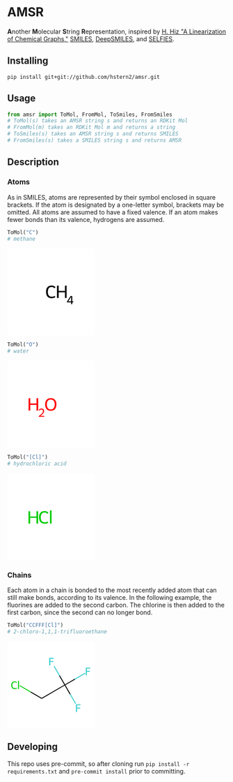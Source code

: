 # AMSR
**A**nother **M**olecular **S**tring **R**epresentation,
inspired by [H. Hiz "A Linearization of Chemical Graphs,"](https://pubs.acs.org/doi/10.1021/c160014a015) [SMILES](https://pubs.acs.org/doi/10.1021/ci00057a005), [DeepSMILES](https://github.com/baoilleach/deepsmiles), and [SELFIES](https://github.com/aspuru-guzik-group/selfies).

## Installing
```
pip install git+git://github.com/hstern2/amsr.git
```

## Usage
```py
from amsr import ToMol, FromMol, ToSmiles, FromSmiles
# ToMol(s) takes an AMSR string s and returns an RDKit Mol
# FromMol(m) takes an RDKit Mol m and returns a string
# ToSmiles(s) takes an AMSR string s and returns SMILES
# FromSmiles(s) takes a SMILES string s and returns AMSR
```

## Description

### Atoms
As in SMILES, atoms are represented by their symbol
enclosed in square brackets. If the atom is designated by a one-letter symbol,
brackets may be omitted.  All atoms are assumed to have a fixed
valence.  If an atom makes fewer bonds than its valence, hydrogens are assumed.

```py
ToMol("C")
# methane
```

<div>
<?xml version='1.0' encoding='iso-8859-1'?>
<svg version='1.1' baseProfile='full'
              xmlns='http://www.w3.org/2000/svg'
                      xmlns:rdkit='http://www.rdkit.org/xml'
                      xmlns:xlink='http://www.w3.org/1999/xlink'
                  xml:space='preserve'
width='200px' height='200px' viewBox='0 0 200 200'>
<!-- END OF HEADER -->
<rect style='opacity:1.0;fill:#FFFFFF;stroke:none' width='200.0' height='200.0' x='0.0' y='0.0'> </rect>
<path  class='atom-0' d='M 89.1 100.1
Q 89.1 93.1, 92.4 89.4
Q 95.7 85.7, 102.0 85.7
Q 107.8 85.7, 110.9 89.8
L 108.3 92.0
Q 106.0 89.0, 102.0 89.0
Q 97.7 89.0, 95.4 91.8
Q 93.2 94.7, 93.2 100.1
Q 93.2 105.7, 95.5 108.6
Q 97.8 111.5, 102.4 111.5
Q 105.5 111.5, 109.2 109.6
L 110.3 112.6
Q 108.8 113.6, 106.6 114.1
Q 104.3 114.7, 101.8 114.7
Q 95.7 114.7, 92.4 110.9
Q 89.1 107.2, 89.1 100.1
' fill='#000000'/>
<path  class='atom-0' d='M 114.3 86.0
L 118.2 86.0
L 118.2 98.0
L 132.6 98.0
L 132.6 86.0
L 136.5 86.0
L 136.5 114.3
L 132.6 114.3
L 132.6 101.2
L 118.2 101.2
L 118.2 114.3
L 114.3 114.3
L 114.3 86.0
' fill='#000000'/>
<path  class='atom-0' d='M 149.4 122.1
L 151.7 122.1
L 151.7 124.2
L 149.4 124.2
L 149.4 128.5
L 146.9 128.5
L 146.9 124.2
L 137.3 124.2
L 137.3 122.5
L 145.5 109.8
L 149.4 109.8
L 149.4 122.1
M 140.3 122.1
L 146.9 122.1
L 146.9 111.5
L 140.3 122.1
' fill='#000000'/>
</svg>

</div>


```py
ToMol("O")
# water
```

<div>
<?xml version='1.0' encoding='iso-8859-1'?>
<svg version='1.1' baseProfile='full'
              xmlns='http://www.w3.org/2000/svg'
                      xmlns:rdkit='http://www.rdkit.org/xml'
                      xmlns:xlink='http://www.w3.org/1999/xlink'
                  xml:space='preserve'
width='200px' height='200px' viewBox='0 0 200 200'>
<!-- END OF HEADER -->
<rect style='opacity:1.0;fill:#FFFFFF;stroke:none' width='200.0' height='200.0' x='0.0' y='0.0'> </rect>
<path  class='atom-0' d='M 48.9 86.0
L 52.8 86.0
L 52.8 98.0
L 67.2 98.0
L 67.2 86.0
L 71.1 86.0
L 71.1 114.3
L 67.2 114.3
L 67.2 101.2
L 52.8 101.2
L 52.8 114.3
L 48.9 114.3
L 48.9 86.0
' fill='#FF0000'/>
<path  class='atom-0' d='M 72.5 113.3
Q 73.1 111.6, 74.8 110.6
Q 76.4 109.6, 78.7 109.6
Q 81.5 109.6, 83.1 111.1
Q 84.7 112.6, 84.7 115.4
Q 84.7 118.1, 82.6 120.7
Q 80.6 123.3, 76.4 126.4
L 85.0 126.4
L 85.0 128.5
L 72.4 128.5
L 72.4 126.7
Q 75.9 124.2, 78.0 122.4
Q 80.0 120.5, 81.0 118.9
Q 82.0 117.2, 82.0 115.5
Q 82.0 113.7, 81.1 112.7
Q 80.2 111.7, 78.7 111.7
Q 77.2 111.7, 76.2 112.3
Q 75.2 112.9, 74.5 114.3
L 72.5 113.3
' fill='#FF0000'/>
<path  class='atom-0' d='M 87.0 100.1
Q 87.0 93.3, 90.4 89.5
Q 93.7 85.7, 100.0 85.7
Q 106.3 85.7, 109.6 89.5
Q 113.0 93.3, 113.0 100.1
Q 113.0 107.0, 109.6 110.9
Q 106.2 114.8, 100.0 114.8
Q 93.8 114.8, 90.4 110.9
Q 87.0 107.0, 87.0 100.1
M 100.0 111.6
Q 104.3 111.6, 106.6 108.7
Q 109.0 105.8, 109.0 100.1
Q 109.0 94.5, 106.6 91.7
Q 104.3 88.9, 100.0 88.9
Q 95.7 88.9, 93.3 91.7
Q 91.0 94.5, 91.0 100.1
Q 91.0 105.8, 93.3 108.7
Q 95.7 111.6, 100.0 111.6
' fill='#FF0000'/>
</svg>

</div>


```py
ToMol("[Cl]")
# hydrochloric acid
```

<div>
<?xml version='1.0' encoding='iso-8859-1'?>
<svg version='1.1' baseProfile='full'
              xmlns='http://www.w3.org/2000/svg'
                      xmlns:rdkit='http://www.rdkit.org/xml'
                      xmlns:xlink='http://www.w3.org/1999/xlink'
                  xml:space='preserve'
width='200px' height='200px' viewBox='0 0 200 200'>
<!-- END OF HEADER -->
<rect style='opacity:1.0;fill:#FFFFFF;stroke:none' width='200.0' height='200.0' x='0.0' y='0.0'> </rect>
<path  class='atom-0' d='M 48.7 86.9
L 52.6 86.9
L 52.6 98.9
L 67.0 98.9
L 67.0 86.9
L 70.9 86.9
L 70.9 115.2
L 67.0 115.2
L 67.0 102.1
L 52.6 102.1
L 52.6 115.2
L 48.7 115.2
L 48.7 86.9
' fill='#00CC00'/>
<path  class='atom-0' d='M 72.9 101.0
Q 72.9 93.9, 76.2 90.3
Q 79.5 86.5, 85.8 86.5
Q 91.6 86.5, 94.7 90.7
L 92.1 92.8
Q 89.8 89.8, 85.8 89.8
Q 81.5 89.8, 79.2 92.7
Q 77.0 95.5, 77.0 101.0
Q 77.0 106.6, 79.3 109.5
Q 81.6 112.3, 86.2 112.3
Q 89.3 112.3, 93.0 110.5
L 94.1 113.5
Q 92.6 114.4, 90.4 115.0
Q 88.1 115.5, 85.6 115.5
Q 79.5 115.5, 76.2 111.8
Q 72.9 108.0, 72.9 101.0
' fill='#00CC00'/>
<path  class='atom-0' d='M 98.2 84.8
L 101.8 84.8
L 101.8 115.2
L 98.2 115.2
L 98.2 84.8
' fill='#00CC00'/>
</svg>

</div>



### Chains
Each atom in a chain is bonded to the most recently added atom that
can still make bonds, according to its valence. In the following
example, the fluorines are added to the second carbon.  The chlorine
is then added to the first carbon, since the second can no longer bond.
```py
ToMol("CCFFF[Cl]")
# 2-chloro-1,1,1-trifluoroethane
```

<div>
<?xml version='1.0' encoding='iso-8859-1'?>
<svg version='1.1' baseProfile='full'
              xmlns='http://www.w3.org/2000/svg'
                      xmlns:rdkit='http://www.rdkit.org/xml'
                      xmlns:xlink='http://www.w3.org/1999/xlink'
                  xml:space='preserve'
width='200px' height='200px' viewBox='0 0 200 200'>
<!-- END OF HEADER -->
<rect style='opacity:1.0;fill:#FFFFFF;stroke:none' width='200.0' height='200.0' x='0.0' y='0.0'> </rect>
<path class='bond-0 atom-0 atom-1' d='M 79.1,130.8 L 132.4,100.0' style='fill:none;fill-rule:evenodd;stroke:#000000;stroke-width:2.0px;stroke-linecap:butt;stroke-linejoin:miter;stroke-opacity:1' />
<path class='bond-4 atom-0 atom-5' d='M 79.1,130.8 L 53.8,116.2' style='fill:none;fill-rule:evenodd;stroke:#000000;stroke-width:2.0px;stroke-linecap:butt;stroke-linejoin:miter;stroke-opacity:1' />
<path class='bond-4 atom-0 atom-5' d='M 53.8,116.2 L 28.5,101.5' style='fill:none;fill-rule:evenodd;stroke:#00CC00;stroke-width:2.0px;stroke-linecap:butt;stroke-linejoin:miter;stroke-opacity:1' />
<path class='bond-1 atom-1 atom-2' d='M 132.4,100.0 L 155.7,86.6' style='fill:none;fill-rule:evenodd;stroke:#000000;stroke-width:2.0px;stroke-linecap:butt;stroke-linejoin:miter;stroke-opacity:1' />
<path class='bond-1 atom-1 atom-2' d='M 155.7,86.6 L 179.0,73.1' style='fill:none;fill-rule:evenodd;stroke:#33CCCC;stroke-width:2.0px;stroke-linecap:butt;stroke-linejoin:miter;stroke-opacity:1' />
<path class='bond-2 atom-1 atom-3' d='M 132.4,100.0 L 144.8,121.5' style='fill:none;fill-rule:evenodd;stroke:#000000;stroke-width:2.0px;stroke-linecap:butt;stroke-linejoin:miter;stroke-opacity:1' />
<path class='bond-2 atom-1 atom-3' d='M 144.8,121.5 L 157.3,143.1' style='fill:none;fill-rule:evenodd;stroke:#33CCCC;stroke-width:2.0px;stroke-linecap:butt;stroke-linejoin:miter;stroke-opacity:1' />
<path class='bond-3 atom-1 atom-4' d='M 132.4,100.0 L 120.0,78.5' style='fill:none;fill-rule:evenodd;stroke:#000000;stroke-width:2.0px;stroke-linecap:butt;stroke-linejoin:miter;stroke-opacity:1' />
<path class='bond-3 atom-1 atom-4' d='M 120.0,78.5 L 107.6,56.9' style='fill:none;fill-rule:evenodd;stroke:#33CCCC;stroke-width:2.0px;stroke-linecap:butt;stroke-linejoin:miter;stroke-opacity:1' />
<path  class='atom-2' d='M 180.5 60.5
L 190.9 60.5
L 190.9 62.5
L 182.9 62.5
L 182.9 67.8
L 190.0 67.8
L 190.0 69.8
L 182.9 69.8
L 182.9 77.9
L 180.5 77.9
L 180.5 60.5
' fill='#33CCCC'/>
<path  class='atom-3' d='M 158.0 144.6
L 168.4 144.6
L 168.4 146.6
L 160.3 146.6
L 160.3 151.9
L 167.5 151.9
L 167.5 153.9
L 160.3 153.9
L 160.3 162.0
L 158.0 162.0
L 158.0 144.6
' fill='#33CCCC'/>
<path  class='atom-4' d='M 96.4 38.0
L 106.8 38.0
L 106.8 40.0
L 98.8 40.0
L 98.8 45.3
L 105.9 45.3
L 105.9 47.3
L 98.8 47.3
L 98.8 55.4
L 96.4 55.4
L 96.4 38.0
' fill='#33CCCC'/>
<path  class='atom-5' d='M 9.1 100.6
Q 9.1 96.3, 11.1 94.0
Q 13.2 91.7, 17.0 91.7
Q 20.6 91.7, 22.5 94.3
L 20.9 95.6
Q 19.5 93.7, 17.0 93.7
Q 14.4 93.7, 13.0 95.5
Q 11.6 97.3, 11.6 100.6
Q 11.6 104.1, 13.0 105.8
Q 14.5 107.6, 17.3 107.6
Q 19.2 107.6, 21.5 106.4
L 22.1 108.3
Q 21.2 108.9, 19.9 109.2
Q 18.5 109.6, 16.9 109.6
Q 13.2 109.6, 11.1 107.3
Q 9.1 104.9, 9.1 100.6
' fill='#00CC00'/>
<path  class='atom-5' d='M 24.7 90.7
L 26.9 90.7
L 26.9 109.3
L 24.7 109.3
L 24.7 90.7
' fill='#00CC00'/>
</svg>

</div>



## Developing
This repo uses pre-commit, so after cloning run `pip install -r requirements.txt` and `pre-commit install` prior to committing.
